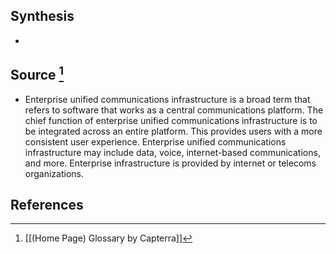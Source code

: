 ## Synthesis
- 
## Source [^1]
- Enterprise unified communications infrastructure is a broad term that refers to software that works as a central communications platform. The chief function of enterprise unified communications infrastructure is to be integrated across an entire platform. This provides users with a more consistent user experience. Enterprise unified communications infrastructure may include data, voice, internet-based communications, and more. Enterprise infrastructure is provided by internet or telecoms organizations.
## References

[^1]: [[(Home Page) Glossary by Capterra]]